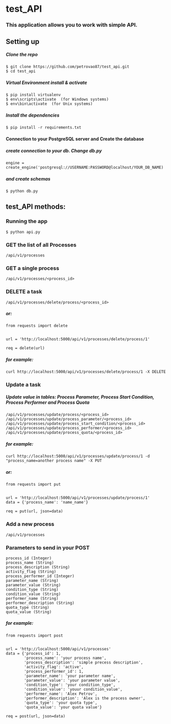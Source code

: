 # test_API

### This application allows you to work with simple API.

## Setting up


##### Clone the repo

```
$ git clone https://github.com/petrovao87/test_api.git
$ cd test_api
```

##### Virtual Environment install & activate
```
$ pip install virtualenv
$ env\scripts\activate  (for Windows systems)
$ env\bin\activate  (for Unix systems)
```

##### Install the dependencies

```
$ pip install -r requirements.txt
```

#### Connection to your PostgreSQL server and Create the database 

##### create connection to your db. Change db.py
```
engine = create_engine('postgresql://USERNAME:PASSWORD@localhost/YOUR_DB_NAME)
```
##### and create schemas
```
$ python db.py
```
## test_API methods:
### Running the app
```
$ python api.py
```

### GET the list of all Processes
```
/api/v1/processes
```

### GET a single process
```
/api/v1/processes/<process_id>
```

### DELETE a task
```
/api/v1/processes/delete/process/<process_id>
```
##### or:
```
from requests import delete


url = 'http://localhost:5000/api/v1/processes/delete/process/1'

req = delete(url)
```

##### for example:

```
curl http://localhost:5000/api/v1/processes/delete/process/1 -X DELETE
```

### Update a task

##### Update value in tables: Process Parameter, Process Start Condition, Process Performer and Process Quota
```
/api/v1/processes/update/process/<process_id>
/api/v1/processes/update/process_parameter/<process_id>
/api/v1/processes/update/process_start_condition/<process_id>
/api/v1/processes/update/process_performer/<process_id>
/api/v1/processes/update/process_quota/<process_id>
```

##### for example:
```
curl http://localhost:5000/api/v1/processes/update/process/1 -d "process_name=another process name" -X PUT
```
##### or:
```
from requests import put


url = 'http://localhost:5000/api/v1/processes/update/process/1'
data = {'process_name': 'name_name'}

req = put(url, json=data)
```

### Add a new process
```
/api/v1/processes
```
### Parameters to send in your POST 
```
process_id (Integer)
process_name (String)
process_description (String)
activity_flag (String)
process_performer_id (Integer)
parameter_name (String)
parameter_value (String)
condition_type (String)
condition_value (String)
performer_name (String)
performer_description (String)
quota_type (String)
quota_value (String)
```

##### for example:

```
from requests import post


url = 'http://localhost:5000/api/v1/processes'
data = {'process_id': 1,
        'process_name': 'your process name',
        'process_description': 'simple precess description',
        'activity_flag': 'active',
        'process_performer_id': 1,
        'parameter_name': 'your parameter name',
        'parameter_value': 'your parameter value',
        'condition_type': 'your condition_type',
        'condition_value': 'youur condition_value',
        'performer_name': 'Alex Petrov',
        'performer_description': 'Alex is the process owner',
        'quota_type': 'your quota type',
        'quota_value': 'your quota value'}
        
req = post(url, json=data)
```